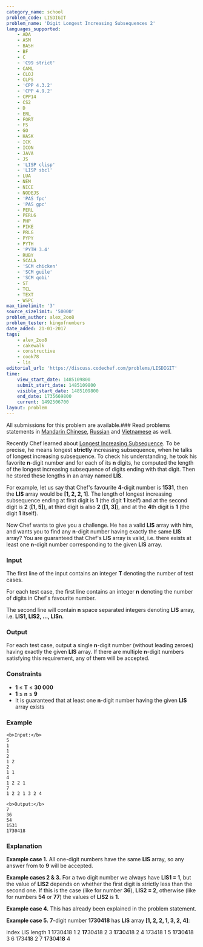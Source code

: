 ```yaml
---
category_name: school
problem_code: LISDIGIT
problem_name: 'Digit Longest Increasing Subsequences 2'
languages_supported:
    - ADA
    - ASM
    - BASH
    - BF
    - C
    - 'C99 strict'
    - CAML
    - CLOJ
    - CLPS
    - 'CPP 4.3.2'
    - 'CPP 4.9.2'
    - CPP14
    - CS2
    - D
    - ERL
    - FORT
    - FS
    - GO
    - HASK
    - ICK
    - ICON
    - JAVA
    - JS
    - 'LISP clisp'
    - 'LISP sbcl'
    - LUA
    - NEM
    - NICE
    - NODEJS
    - 'PAS fpc'
    - 'PAS gpc'
    - PERL
    - PERL6
    - PHP
    - PIKE
    - PRLG
    - PYPY
    - PYTH
    - 'PYTH 3.4'
    - RUBY
    - SCALA
    - 'SCM chicken'
    - 'SCM guile'
    - 'SCM qobi'
    - ST
    - TCL
    - TEXT
    - WSPC
max_timelimit: '3'
source_sizelimit: '50000'
problem_author: alex_2oo8
problem_tester: kingofnumbers
date_added: 21-01-2017
tags:
    - alex_2oo8
    - cakewalk
    - constructive
    - cook78
    - lis
editorial_url: 'https://discuss.codechef.com/problems/LISDIGIT'
time:
    view_start_date: 1485109800
    submit_start_date: 1485109800
    visible_start_date: 1485109800
    end_date: 1735669800
    current: 1492506700
layout: problem
---
```

All submissions for this problem are available.###  Read problems statements in [Mandarin Chinese](http://www.codechef.com/download/translated/COOK78/mandarin/LISDIGIT.pdf), [Russian](http://www.codechef.com/download/translated/COOK78/russian/LISDIGIT.pdf) and [Vietnamese](http://www.codechef.com/download/translated/COOK78/vietnamese/LISDIGIT.pdf) as well.

Recently Chef learned about [Longest Increasing Subsequence](https://en.wikipedia.org/wiki/Longest_increasing_subsequence). To be precise, he means longest **strictly** increasing subsequence, when he talks of longest increasing subsequence. To check his understanding, he took his favorite **n**-digit number and for each of its **n** digits, he computed the length of the longest increasing subsequence of digits ending with that digit. Then he stored these lengths in an array named **LIS**.

For example, let us say that Chef's favourite **4**-digit number is **1531**, then the **LIS** array would be **\[1, 2, 2, 1\]**. The length of longest increasing subsequence ending at first digit is **1** (the digit **1** itself) and at the second digit is **2** (**\[1, 5\]**), at third digit is also **2** (**\[1, 3\]**), and at the **4**th digit is **1** (the digit **1** itself).

Now Chef wants to give you a challenge. He has a valid **LIS** array with him, and wants you to find any **n**-digit number having exactly the same **LIS** array? You are guaranteed that Chef's **LIS** array is valid, i.e. there exists at least one **n**-digit number corresponding to the given **LIS** array.

### Input

The first line of the input contains an integer **T** denoting the number of test cases.

For each test case, the first line contains an integer **n** denoting the number of digits in Chef's favourite number.

The second line will contain **n** space separated integers denoting **LIS** array, i.e. **LIS1, LIS2, ..., LISn**.

### Output

For each test case, output a single **n**-digit number (without leading zeroes) having exactly the given **LIS** array. If there are multiple **n**-digit numbers satisfying this requirement, any of them will be accepted.

### Constraints

- **1** ≤ **T** ≤ **30 000**
- **1** ≤ **n** ≤ **9**
- It is guaranteed that at least one **n**-digit number having the given **LIS** array exists

### Example

```
<b>Input:</b>
5
1 
1
2 
1 2
2 
1 1
4
1 2 2 1
7 
1 2 2 1 3 2 4

<b>Output:</b>
7
36
54
1531
1730418

```
### Explanation

**Example case 1.** All one-digit numbers have the same **LIS** array, so any answer from  to **9** will be accepted.

**Example cases 2 & 3.** For a two digit number we always have **LIS1 = 1**, but the value of **LIS2** depends on whether the first digit is strictly less than the second one. If this is the case (like for number **36**), **LIS2 = 2**, otherwise (like for numbers **54** or **77**) the values of **LIS2** is **1**.

**Example case 4.** This has already been explained in the problem statement.

**Example case 5.** **7**-digit number **1730418** has **LIS** array **\[1, 2, 2, 1, 3, 2, 4\]**:

index LIS length 1 **1**730418 1 2 **17**30418 2 3 **1**7**3**0418 2 4 173418 1 5 **1**7**3**0**4**18 3 6 1734**1**8 2 7 **1**7**3**0**4**1**8** 4